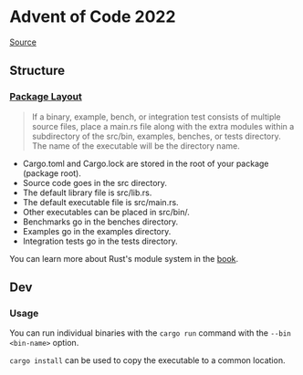 
# Advent of Code 2022

[Source](https://github.com/zookini/aoc-2022/tree/master/src/bin)


## Structure

### [Package Layout](https://doc.rust-lang.org/cargo/guide/project-layout.html#package-layout)

> If a binary, example, bench, or integration test consists of multiple source
> files, place a main.rs file along with the extra modules within a subdirectory
> of the src/bin, examples, benches, or tests directory. The name of the
> executable will be the directory name.

- Cargo.toml and Cargo.lock are stored in the root of your package (package root).
- Source code goes in the src directory.
- The default library file is src/lib.rs.
- The default executable file is src/main.rs.
- Other executables can be placed in src/bin/.
- Benchmarks go in the benches directory.
- Examples go in the examples directory.
- Integration tests go in the tests directory.

You can learn more about Rust's module system in the [book](https://doc.rust-lang.org/book/ch07-00-managing-growing-projects-with-packages-crates-and-modules.html).

## Dev

### Usage

You can run individual binaries with the `cargo run` command
with the `--bin <bin-name>` option.

`cargo install` can be used to copy the executable to a common location.





